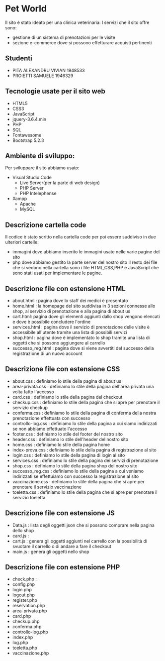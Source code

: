 #  Pet World

Il sito è stato ideato per una clinica veterinaria:
I servizi che il sito offre sono:
- gestione di un sistema di prenotazioni per le visite 
- sezione e-commerce dove si possono effetturare acquisti pertinenti

## Studenti 
- PITA ALEXANDRU VIVIAN 1948533
- PROIETTI SAMUELE 1946329

## Tecnologie usate per il sito web
- HTML5
- CSS3
- JavaScript
- jquery-3.6.4.min
- PHP
- SQL
- Fontawesome
- Bootstrap 5.2.3

## Ambiente di sviluppo:
Per sviluppare il sito abbiamo usato:
- Visual Studio Code
   - Live Server(per la parte di web design)
   - PHP Server
   - PHP Intelephense
- Xampp
  - Apache
  - MySQL

## Descrizione cartella code
Il codice è stato scritto nella cartella code per poi essere suddiviso in due ulteriori cartelle:
- immagini dove abbiamo inserito le immagini usate nelle varie pagine del sito
- php dove abbiamo gestito la parte server del nostro sito
Il resto dei file che si vedono nella cartella sono i file HTML,CSS,PHP e JavaScript che sono stati usati per implementare le pagine.

## Descrizione file con estensione HTML
- about.html : pagina dove lo staff dei medici è presentato
- home.html : la homepage del sito suddivisa in 3 sezioni connesse allo shop, al servizio di prenotazione e alla pagina di about us
- cart.html: pagina dove gli elementi aggiunti dallo shop vengono elencati e dove è possibile concludere l'ordine
- services.html : pagina dove il servizio di prenotazione delle visite è accessibile all'utente tramite una lista di possibili servizi
- shop.html : pagina dove è implementato lo shop tramite una lista di oggetti che si possono aggiungere al carrello
- successo_reg.html : pagina dove si viene avvertiti del successo della registrazione di un nuovo account

## Descrizione file con estensione CSS
- about.css : definiamo lo stile della pagina di about us
- area-privata.css : definiamo lo stile della pagina dell'area privata una volta fatto l'accesso
- card.css : definiamo lo stile della pagina del checkout
- checkup.css : definiamo lo stile della pagina che si apre per prenotare il servizio checkup
- conferma.css : definiamo lo stile della pagina di conferma della nostra prenotazione effettuata con successo
- controllo-log.css : definiamo lo stile della pagina a cui siamo indirizzati se non abbiamo effettuato l'accesso
- footer.css : definiamo lo stile del footer del nostro sito
- header.css : definiamo lo stile dell'header del nostro sito
- home.css : definiamo lo stile della pagina home
- index-prova.css : definiamo lo stile della pagina di registrazione al sito
- login.css : definiamo lo stile della pagina di login al sito
- services.css : definiamo lo stile della pagina dei servizi di prenotazione
- shop.css : definiamo lo stile della pagina shop del nostro sito
- successo_reg.css : definiamo lo stile della pagina a cui veniamo indirizzati se effettuiamo con successo la registrazione al sito
- vaccinazione.css : definiamo lo stile della pagina che si apre per prenotare il servizio vaccinazione
- toeletta.css : definiamo lo stile della pagina che si apre per prenotare il servizio toeletta

## Descrizione file con estensione JS
- Data.js : lista degli oggetti json che si possono comprare nella pagina dello shop
- card.js : 
- cart.js : genera gli oggetti aggiunti nel carrello con la possibilità di svuotare il carrello o di andare a fare il checkout
- main.js : genera gli oggetti nello shop 

## Descrizione file con estensione PHP
- check.php : 
- config.php
- login.php
- logout.php
- register.php
- reservation.php
- area-privata.php
- card.php
- checkup.php
- conferma.php
- controllo-log.php
- index.php
- log.php
- toeletta.php
- vaccinazione.php


